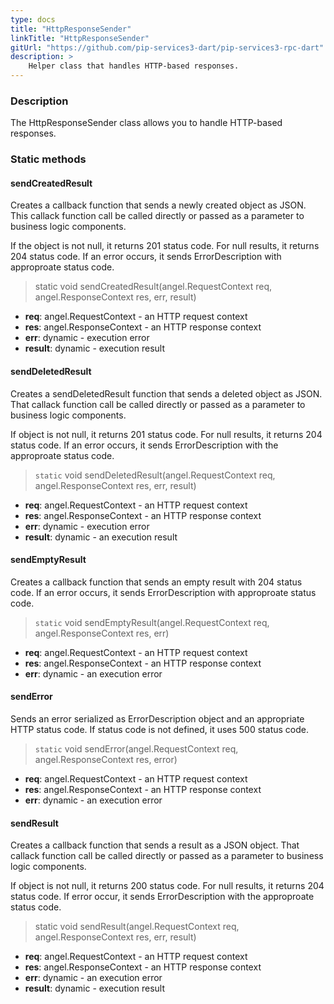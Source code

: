 ```yaml
---
type: docs
title: "HttpResponseSender"
linkTitle: "HttpResponseSender"
gitUrl: "https://github.com/pip-services3-dart/pip-services3-rpc-dart"
description: >
    Helper class that handles HTTP-based responses.
---
```


### Description

The HttpResponseSender class allows you to handle HTTP-based responses.

### Static methods

#### sendCreatedResult
Creates a callback function that sends a newly created object as JSON.
This callack function call be called directly or passed
as a parameter to business logic components.

If the object is not null, it returns 201 status code.
For null results, it returns 204 status code.
If an error occurs, it sends ErrorDescription with approproate status code.

> static void sendCreatedResult(angel.RequestContext req, angel.ResponseContext res, err, result)

- **req**: angel.RequestContext - an HTTP request context
- **res**: angel.ResponseContext - an HTTP response context
- **err**: dynamic - execution error
- **result**: dynamic - execution result


#### sendDeletedResult
Creates a sendDeletedResult function that sends a deleted object as JSON.
That callack function call be called directly or passed
as a parameter to business logic components.

If object is not null, it returns 201 status code.
For null results, it returns 204 status code.
If an error occurs, it sends ErrorDescription with the approproate status code.

> `static` void sendDeletedResult(angel.RequestContext req, angel.ResponseContext res, err, result)

- **req**: angel.RequestContext - an HTTP request context
- **res**: angel.ResponseContext - an HTTP response context
- **err**: dynamic - execution error
- **result**: dynamic - an execution result


#### sendEmptyResult
Creates a callback function that sends an empty result with 204 status code.
If an error occurs, it sends ErrorDescription with approproate status code.


> `static` void sendEmptyResult(angel.RequestContext req, angel.ResponseContext res, err)

- **req**: angel.RequestContext - an HTTP request context
- **res**: angel.ResponseContext - an HTTP response context
- **err**: dynamic - an execution error


#### sendError
Sends an error serialized as ErrorDescription object
and an appropriate HTTP status code.
If status code is not defined, it uses 500 status code.


> `static` void sendError(angel.RequestContext req, angel.ResponseContext res, error)

- **req**: angel.RequestContext - an HTTP request context
- **res**: angel.ResponseContext - an HTTP response context
- **err**: dynamic - an execution error


#### sendResult
Creates a callback function that sends a result as a JSON object.
That callack function call be called directly or passed
as a parameter to business logic components.

If object is not null, it returns 200 status code.
For null results, it returns 204 status code.
If error occur, it sends ErrorDescription with the approproate status code.


> static void sendResult(angel.RequestContext req, angel.ResponseContext res, err, result)

- **req**: angel.RequestContext - an HTTP request context
- **res**: angel.ResponseContext - an HTTP response context
- **err**: dynamic - an execution error
- **result**: dynamic - execution result 
